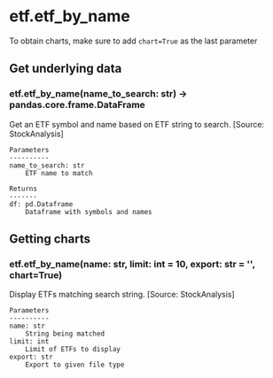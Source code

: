 # etf.etf_by_name

To obtain charts, make sure to add `chart=True` as the last parameter

## Get underlying data 
### etf.etf_by_name(name_to_search: str) -> pandas.core.frame.DataFrame

Get an ETF symbol and name based on ETF string to search. [Source: StockAnalysis]

    Parameters
    ----------
    name_to_search: str
        ETF name to match

    Returns
    -------
    df: pd.Dataframe
        Dataframe with symbols and names

## Getting charts 
### etf.etf_by_name(name: str, limit: int = 10, export: str = '', chart=True)

Display ETFs matching search string. [Source: StockAnalysis]

    Parameters
    ----------
    name: str
        String being matched
    limit: int
        Limit of ETFs to display
    export: str
        Export to given file type

